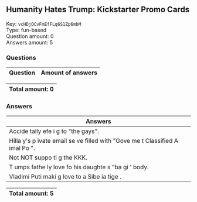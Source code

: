 ## Humanity Hates Trump: Kickstarter Promo Cards
Key: `vcHDjOCvFmEfFLq6S1Zp6mbM`  
Type: fun-based  
Question amount: 0  
Answers amount: 5
### Questions
| Question | Amount of answers |
|---|---|

|Total amount: 0|
|---|

### Answers
| Answers |
|---|
| Accide tally  efe i g to "the gays". |
| Hilla y's p ivate email se ve  filled with "Gove me t Classified A imal Po ". |
| Not NOT suppo ti g the KKK. |
| T umps fathe ly love fo  his daughte s "ba gi ' body. |
| Vladimi  Puti  maki g love to a Sibe ia  tige . |

|Total amount: 5|
|---|